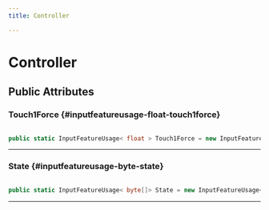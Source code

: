 ```yaml
---
title: Controller

---
```


# Controller










## Public Attributes

### Touch1Force {#inputfeatureusage-float-touch1force}

```csharp

public static InputFeatureUsage< float > Touch1Force = new InputFeatureUsage<float>("MLControllerTouch1Force");

```






-----------

### State {#inputfeatureusage-byte-state}

```csharp

public static InputFeatureUsage< byte[]> State = new InputFeatureUsage<byte[]>("MLInputControllerStateEx");

```






-----------

